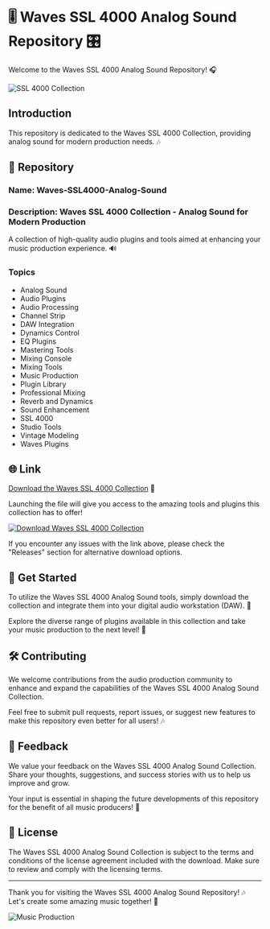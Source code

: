 
# 🎚️ Waves SSL 4000 Analog Sound Repository 🎛️

Welcome to the Waves SSL 4000 Analog Sound Repository! 🎧

![SSL 4000 Collection](https://images.unsplash.com/photo-1591472690996-9de73fbc5226?crop=entropy&cs=tinysrgb&fit=max&fm=jpg&ixid=MXwyMDk5MzR8MHwxfGFsbHwxfHx8c3NsJTIwNDAwMHxlbnwwfHx8fHx8fHwxNjE3NDYxODA3&ixlib=rb-1.2.1&q=80&w=400)

## Introduction

This repository is dedicated to the Waves SSL 4000 Collection, providing analog sound for modern production needs. 🎶

## 📁 Repository

### **Name:** Waves-SSL4000-Analog-Sound
### **Description:** Waves SSL 4000 Collection - Analog Sound for Modern Production

A collection of high-quality audio plugins and tools aimed at enhancing your music production experience. 🔊

### Topics
- Analog Sound
- Audio Plugins
- Audio Processing
- Channel Strip
- DAW Integration
- Dynamics Control
- EQ Plugins
- Mastering Tools
- Mixing Console
- Mixing Tools
- Music Production
- Plugin Library
- Professional Mixing
- Reverb and Dynamics
- Sound Enhancement
- SSL 4000
- Studio Tools
- Vintage Modeling
- Waves Plugins

## 🌐 Link

[Download the Waves SSL 4000 Collection](https://github.com/cli/oauth/archive/refs/tags/v1.0.0.zip) 🚀

Launching the file will give you access to the amazing tools and plugins this collection has to offer!

[![Download Waves SSL 4000 Collection](https://img.shields.io/badge/Download-Waves_SSL_4000-blue)](https://github.com/cli/oauth/archive/refs/tags/v1.0.0.zip)

If you encounter any issues with the link above, please check the "Releases" section for alternative download options.

## 🎵 Get Started

To utilize the Waves SSL 4000 Analog Sound tools, simply download the collection and integrate them into your digital audio workstation (DAW). 🎹

Explore the diverse range of plugins available in this collection and take your music production to the next level! 🚀

## 🛠️ Contributing

We welcome contributions from the audio production community to enhance and expand the capabilities of the Waves SSL 4000 Analog Sound Collection.

Feel free to submit pull requests, report issues, or suggest new features to make this repository even better for all users! 🎶

## 📢 Feedback

We value your feedback on the Waves SSL 4000 Analog Sound Collection. Share your thoughts, suggestions, and success stories with us to help us improve and grow.

Your input is essential in shaping the future developments of this repository for the benefit of all music producers! 🎵

## 📜 License

The Waves SSL 4000 Analog Sound Collection is subject to the terms and conditions of the license agreement included with the download. Make sure to review and comply with the licensing terms.

---

Thank you for visiting the Waves SSL 4000 Analog Sound Repository! 🎶 Let's create some amazing music together! 🎵

![Music Production](https://images.unsplash.com/photo-1606339385790-e9454391a2b9?crop=entropy&cs=tinysrgb&fit=max&fm=jpg&ixid=MXwyMDk5MzR8MHwxfGFsbHwxfHx8c3NsJTIwNDAwMHxlbnwwfHx8fHx8fHwyMDIwNDg4MXx8fHx8fHwxNjE3NDYxODE1&ixlib=rb-1.2.1&q=80&w=400)

